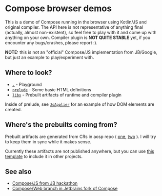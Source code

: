 # Compose browser demos

This is a demo of Compose running in the browser using Kotlin/JS and original compiler.
The API here is not representative of anything final (actually, almost non-existent), so feel free to play with it and come up with anything on your own.
Compiler plugin is **NOT QUITE STABLE** yet, if you encounter any bugs/crashes, please report :).

**NOTE:** this is not an "official" Compose/JS implementation from JB/Google, but just an example to play/experiment with.

## Where to look?

- [`.`](./src/main/kotlin) - Playground
- [`prelude`](./prelude/src/main/kotlin/compose/web) - Some basic HTML definitions
- [`libs`](./libs/) - Prebuilt artifacts of runtime and compiler plugin

Inside of prelude, see [`JsApplier`](./prelude/src/main/kotlin/compose/web/internal/JsApplier.kt) for an example of how DOM elements are created.

## Where's the prebuilts coming from?

Prebuilt artifacts are generated from CRs in aosp repo (
[one](https://android-review.googlesource.com/c/platform/frameworks/support/+/1535138), 
[two](https://android-review.googlesource.com/c/platform/frameworks/support/+/1535139)
). I will try to keep them in sync while it makes sense.

Currently these artifacts are not published anywhere, but you can use [this template](https://github.com/ShikaSD/compose-browser-external-template) to include it in other projects.

## See also

- [Compose/JS from JB hackathon](https://github.com/JetBrains/compose-for-web-demos)
- [Compose/Web branch in Jetbrains fork of Compose](https://github.com/JetBrains/androidx/tree/compose-web-main)
